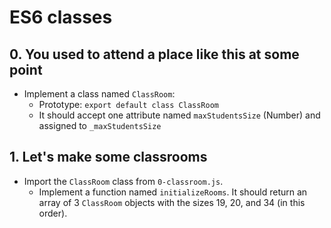 # ES6 classes

## 0. You used to attend a place like this at some point
- Implement a class named `ClassRoom`:
    - Prototype: `export default class ClassRoom`
    - It should accept one attribute named `maxStudentsSize` (Number) and assigned to `_maxStudentsSize`

## 1. Let's make some classrooms
- Import the `ClassRoom` class from `0-classroom.js`.
    - Implement a function named `initializeRooms`. It should return an array of 3 `ClassRoom` objects with the sizes 19, 20, and 34 (in this order).

